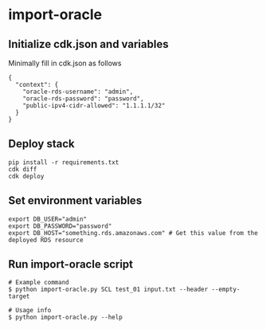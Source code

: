 # import-oracle

## Initialize cdk.json and variables
Minimally fill in cdk.json as follows
```
{
  "context": {
    "oracle-rds-username": "admin",
    "oracle-rds-password": "password",
    "public-ipv4-cidr-allowed": "1.1.1.1/32"
  }
}
```



## Deploy stack
```
pip install -r requirements.txt
cdk diff
cdk deploy
```

## Set environment variables
```
export DB_USER="admin"
export DB_PASSWORD="password"
export DB_HOST="something.rds.amazonaws.com" # Get this value from the deployed RDS resource
```

## Run import-oracle script
```
# Example command
$ python import-oracle.py SCL test_01 input.txt --header --empty-target

# Usage info
$ python import-oracle.py --help
```
